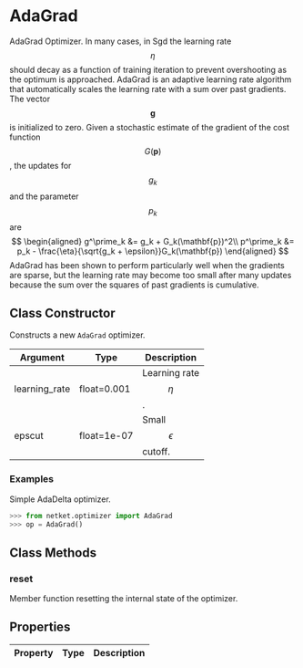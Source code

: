 # AdaGrad
AdaGrad Optimizer. In many cases, in Sgd the learning rate $$\eta$$ should decay as a function of training iteration to prevent overshooting as the optimum is approached. AdaGrad is an adaptive learning rate algorithm that automatically scales the learning rate with a sum over past gradients. The vector $$\mathbf{g}$$ is initialized to zero. Given a stochastic estimate of the gradient of the cost function $$G(\mathbf{p})$$, the updates for $$g_k$$ and the parameter $$p_k$$ are $$ \begin{aligned} g^\prime_k &= g_k + G_k(\mathbf{p})^2\\ p^\prime_k &= p_k - \frac{\eta}{\sqrt{g_k + \epsilon}}G_k(\mathbf{p}) \end{aligned} $$ AdaGrad has been shown to perform particularly well when the gradients are sparse, but the learning rate may become too small after many updates because the sum over the squares of past gradients is cumulative.

## Class Constructor
Constructs a new ``AdaGrad`` optimizer.

|  Argument   |   Type    |       Description        |
|-------------|-----------|--------------------------|
|learning_rate|float=0.001|Learning rate $$\eta$$.   |
|epscut       |float=1e-07|Small $$\epsilon$$ cutoff.|


### Examples
Simple AdaDelta optimizer.

```python
>>> from netket.optimizer import AdaGrad
>>> op = AdaGrad()

```



## Class Methods 
### reset
Member function resetting the internal state of the optimizer.


## Properties

|Property|Type|Description|
|--------|----|-----------|

